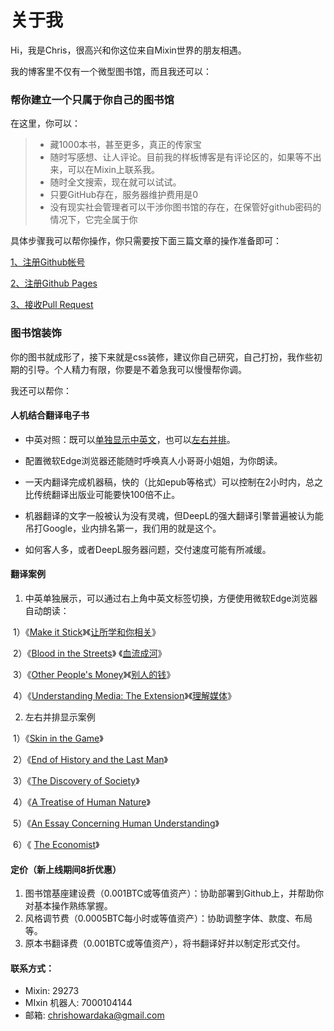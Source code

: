 # 关于我


Hi，我是Chris，很高兴和你这位来自Mixin世界的朋友相遇。

我的博客里不仅有一个微型图书馆，而且我还可以：

### 帮你建立一个只属于你自己的图书馆

在这里，你可以：

>- 藏1000本书，甚至更多，真正的传家宝
>- 随时写感想、让人评论。目前我的样板博客是有评论区的，如果等不出来，可以在Mixin上联系我。
>- 随时全文搜索，现在就可以试试。
>- 只要GitHub存在，服务器维护费用是0
>- 没有现实社会管理者可以干涉你图书馆的存在，在保管好github密码的情况下，它完全属于你

具体步骤我可以帮你操作，你只需要按下面三篇文章的操作准备即可：

[1、注册Github帐号](https://doraemonj.github.io/zh-cn/create_github_account/)

[2、注册Github Pages](https://doraemonj.github.io/zh-cn/create_github_pages/)

[3、接收Pull Request](https://doraemonj.github.io/zh-cn/merge_pull_request/)

### 图书馆装饰

你的图书就成形了，接下来就是css装修，建议你自己研究，自己打扮，我作些初期的引导。个人精力有限，你要是不着急我可以慢慢帮你调。

我还可以帮你：

#### 人机结合翻译电子书

-   中英对照：既可以[单独显示中英文](https://doraemonj.github.io/make_it_stick/)，也可以[左右并排](https://doraemonj.github.io/docs/b40_end_of_history_and_the_last_man/b4.html)。
-   配置微软Edge浏览器还能随时呼唤真人小哥哥小姐姐，为你朗读。

-   一天内翻译完成机器稿，快的（比如epub等格式）可以控制在2小时内，总之比传统翻译出版业可能要快100倍不止。
-   机器翻译的文字一般被认为没有灵魂，但DeepL的强大翻译引擎普遍被认为能吊打Google，业内排名第一，我们用的就是这个。
-   如何客人多，或者DeepL服务器问题，交付速度可能有所减缓。

#### 翻译案例

1.   中英单独展示，可以通过右上角中英文标签切换，方便使用微软Edge浏览器自动朗读：

​		1）《[Make it Stick](https://doraemonj.github.io/en/make_it_stick/)》《[让所学和你相关](https://doraemonj.github.io/make_it_stick/)》

​		2）《[Blood in the Streets](https://doraemonj.github.io/en/blood_in_the_streets/)》 《[血流成河](https://doraemonj.github.io/blood_in_the_streets/)》

​		3）《[Other People's Money](https://doraemonj.github.io/en/other_peoples_money/)》《[别人的钱](https://doraemonj.github.io/other_peoples_money/)》

​		4）《[Understanding Media: The Extension](https://doraemonj.github.io/en/understanding_media/)》《[理解媒体](https://doraemonj.github.io/understanding_media/)》

2.   左右并排显示案例

​		1）《[Skin in the Game](https://doraemonj.github.io/docs/b28_skin_in_the_game/en_zh.html)》

​		2）《[End of History and the Last Man](https://doraemonj.github.io/docs/b40_end_of_history_and_the_last_man/b4.html)》

​		3）《[The Discovery of Society](https://doraemonj.github.io/docs/b35_the_discovery_of_society/b4.html)》

​		4）《[A Treatise of Human Nature](https://doraemonj.github.io/docs/b33_a_treatise_of_human_nature/b4.html)》

​		5）《[An Essay Concerning Human Understanding](https://doraemonj.github.io/docs/b32_an_essay_concerning_human_understanding/b3.html)》

​		6）《 [The Economist](https://doraemonj.github.io/docs/b30_the_economist/20220330/en_zh.html)》

#### 定价（新上线期间8折优惠）

1.   图书馆基座建设费（0.001BTC或等值资产）：协助部署到Github上，并帮助你对基本操作熟练掌握。
2.   风格调节费（0.0005BTC每小时或等值资产）：协助调整字体、款度、布局等。
3.   原本书翻译费（0.001BTC或等值资产），将书翻译好并以制定形式交付。

#### 联系方式：

- Mixin: 29273
- MIxin 机器人: 7000104144
- 邮箱: chrishowardaka@gmail.com
